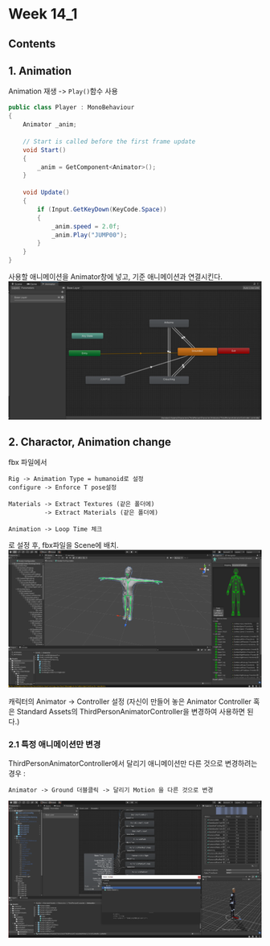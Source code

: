 # Week 14_1

## Contents

## 1. Animation

Animation  재생 -> `Play()`함수 사용  

```c#
public class Player : MonoBehaviour
{
    Animator _anim;

    // Start is called before the first frame update
    void Start()
    {
        _anim = GetComponent<Animator>();        
    }

    void Update()
    {
        if (Input.GetKeyDown(KeyCode.Space))
        {
            _anim.speed = 2.0f;
            _anim.Play("JUMP00");
        }
    }
}
```
사용할 애니메이션을 Animator창에 넣고, 기준 애니메이션과 연결시킨다.
![](https://github.com/ONground-Korea/Unity_study/blob/main/week%2014/pictures/%ED%99%94%EB%A9%B4%20%EC%BA%A1%EC%B2%98%202021-06-02%20175449.png?raw=true)


## 2. Charactor, Animation change

fbx 파일에서 
```
Rig -> Animation Type = humanoid로 설정
configure -> Enforce T pose설정

Materials -> Extract Textures (같은 폴더에)
          -> Extract Materials (같은 폴더에)

Animation -> Loop Time 체크
```
로 설정 후, fbx파일을 Scene에 배치.
![configure 클릭시](https://github.com/ONground-Korea/Unity_study/blob/main/week%2014/pictures/%ED%99%94%EB%A9%B4%20%EC%BA%A1%EC%B2%98%202021-06-02%20180222.png?raw=true)

캐릭터의 Animator -> Controller 설정 (자신이 만들어 놓은 Animator Controller 혹은 Standard Assets의 ThirdPersonAnimatorController을 변경하여 사용하면 된다.)

### 2.1 특정 애니메이션만 변경

ThirdPersonAnimatorController에서 달리기 애니메이션만 다른 것으로 변경하려는 경우 :

`Animator -> Ground 더블클릭 -> 달리기 Motion 을 다른 것으로 변경`

![](https://github.com/ONground-Korea/Unity_study/blob/main/week%2014/pictures/%ED%99%94%EB%A9%B4%20%EC%BA%A1%EC%B2%98%202021-06-02%20182235.png?raw=true)
